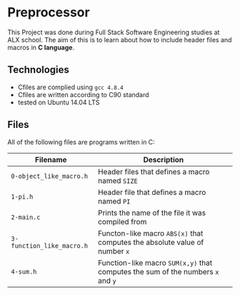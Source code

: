 # Preprocessor

This Project was done during Full Stack Software Engineering studies at ALX school. The aim of this is to learn about how to include header files and macros in **C language**.

## Technologies
* Cfiles are complied using `gcc 4.8.4`
* Cfiles are written according to C90 standard
* tested on Ubuntu 14.04 LTS

## Files
All of the following files are programs written in C:

| Filename | Description |
| -------- | ----------- |
| `0-object_like_macro.h` | Header files that defines a macro named `SIZE` |
| `1-pi.h` | Header file that defines a macro named `PI`|
| `2-main.c` | Prints the name of the file it was compiled from |
| `3-function_like_macro.h` | Functon-like macro `ABS(x)` that computes the absolute value of number `x` |
| `4-sum.h` | Function-like macro `SUM(x,y)` that computes the sum of the numbers `x` and `y` |
